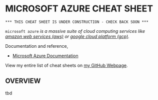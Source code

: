 # MICROSOFT AZURE CHEAT SHEET

```
*** THIS CHEAT SHEET IS UNDER CONSTRUCTION - CHECK BACK SOON ***
```

`microsoft azure` _is a massive suite of cloud computing services like
[amazon web services (aws)](https://github.com/JeffDeCola/my-cheat-sheets/tree/master/software/service-providers/amazon-web-services-cheat-sheet)
or
[google cloud platform (gcp)](https://github.com/JeffDeCola/my-cheat-sheets/tree/master/software/service-providers/google-cloud-platform-cheat-sheet)._

Documentation and reference,

* [Microsoft Azure Documentation](https://azure.microsoft.com/)

View my entire list of cheat sheets on
[my GitHub Webpage](https://jeffdecola.github.io/my-cheat-sheets/).

## OVERVIEW

tbd
